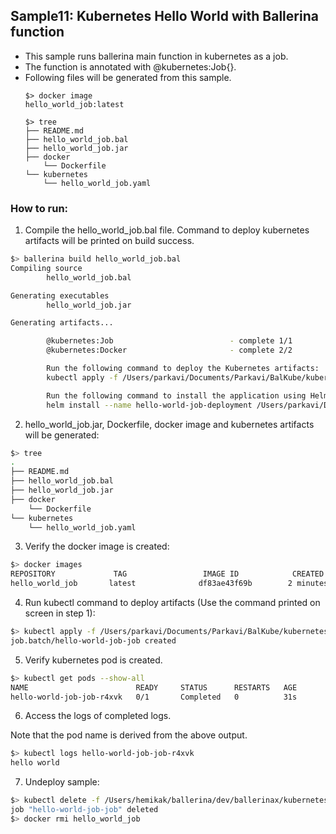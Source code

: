 ## Sample11: Kubernetes Hello World with Ballerina function

- This sample runs ballerina main function in kubernetes as a job. 
- The function is annotated with @kubernetes:Job{}. 
- Following files will be generated from this sample.
    ``` 
    $> docker image
    hello_world_job:latest
    
    $> tree
    ├── README.md
    ├── hello_world_job.bal
    ├── hello_world_job.jar
    ├── docker
        └── Dockerfile
    └── kubernetes
        └── hello_world_job.yaml
    ```
### How to run:

1. Compile the  hello_world_job.bal file. Command to deploy kubernetes artifacts will be printed on build success.
```bash
$> ballerina build hello_world_job.bal
Compiling source
        hello_world_job.bal

Generating executables
        hello_world_job.jar

Generating artifacts...

        @kubernetes:Job                          - complete 1/1
        @kubernetes:Docker                       - complete 2/2 

        Run the following command to deploy the Kubernetes artifacts: 
        kubectl apply -f /Users/parkavi/Documents/Parkavi/BalKube/kubernetes/samples/sample11/kubernetes

        Run the following command to install the application using Helm: 
        helm install --name hello-world-job-deployment /Users/parkavi/Documents/Parkavi/BalKube/kubernetes/samples/sample11/kubernetes/hello-world-job-deployment
```

2. hello_world_job.jar, Dockerfile, docker image and kubernetes artifacts will be generated: 
```bash
$> tree
.
├── README.md
├── hello_world_job.bal
├── hello_world_job.jar
├── docker
    └── Dockerfile
└── kubernetes
    └── hello_world_job.yaml
```

3. Verify the docker image is created:
```bash
$> docker images
REPOSITORY             TAG                 IMAGE ID            CREATED             SIZE
hello_world_job       latest              df83ae43f69b        2 minutes ago        103MB

```

4. Run kubectl command to deploy artifacts (Use the command printed on screen in step 1):
```bash
$> kubectl apply -f /Users/parkavi/Documents/Parkavi/BalKube/kubernetes/samples/sample11/kubernetes
job.batch/hello-world-job-job created
```

5. Verify kubernetes pod is created.
```bash
$> kubectl get pods --show-all
NAME                        READY     STATUS      RESTARTS   AGE
hello-world-job-job-r4xvk   0/1       Completed   0          31s

```

6. Access the logs of completed logs.

Note that the pod name is derived from the above output.
```bash
$> kubectl logs hello-world-job-job-r4xvk
hello world
```


7. Undeploy sample:
```bash
$> kubectl delete -f /Users/hemikak/ballerina/dev/ballerinax/kubernetes/samples/sample11/kubernetes/
job "hello-world-job-job" deleted
$> docker rmi hello_world_job

```
